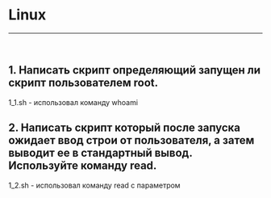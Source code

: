 # Linux
_______
&nbsp;
&nbsp;
## 1. Написать скрипт определяющий запущен ли скрипт пользователем root.
   1_1.sh - использовал команду whoami
<br>
## 2. Написать скрипт который после запуска ожидает ввод строи от пользователя, а затем выводит ее в стандартный вывод. Используйте команду read.
   1_2.sh - использовал команду read с параметром
